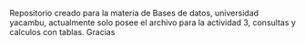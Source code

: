 Repositorio creado para la materia de Bases de datos, universidad yacambu, actualmente solo posee el archivo para la actividad 3, consultas y calculos con tablas. Gracias
